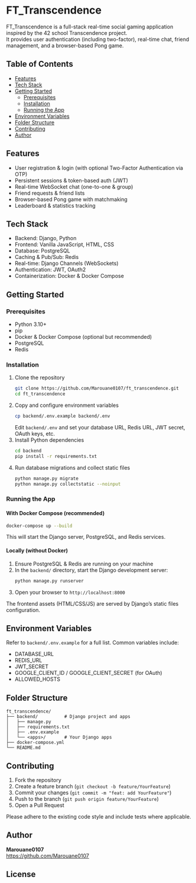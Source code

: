 # FT_Transcendence

FT_Transcendence is a full-stack real-time social gaming application inspired by the 42 school Transcendence project.  
It provides user authentication (including two-factor), real-time chat, friend management, and a browser-based Pong game.

## Table of Contents

- [Features](#features)  
- [Tech Stack](#tech-stack)  
- [Getting Started](#getting-started)  
  - [Prerequisites](#prerequisites)  
  - [Installation](#installation)  
  - [Running the App](#running-the-app)  
- [Environment Variables](#environment-variables)  
- [Folder Structure](#folder-structure)  
- [Contributing](#contributing)  
- [Author](#author)  

## Features

- User registration & login (with optional Two-Factor Authentication via OTP)  
- Persistent sessions & token-based auth (JWT)  
- Real-time WebSocket chat (one-to-one & group)  
- Friend requests & friend lists  
- Browser-based Pong game with matchmaking  
- Leaderboard & statistics tracking  

## Tech Stack

- Backend: Django, Python  
- Frontend: Vanilla JavaScript, HTML, CSS  
- Database: PostgreSQL  
- Caching & Pub/Sub: Redis  
- Real-time: Django Channels (WebSockets)  
- Authentication: JWT, OAuth2  
- Containerization: Docker & Docker Compose  

## Getting Started

### Prerequisites

- Python 3.10+  
- pip  
- Docker & Docker Compose (optional but recommended)  
- PostgreSQL  
- Redis  

### Installation

1. Clone the repository  
   ```bash
   git clone https://github.com/Marouane0107/ft_transcendence.git
   cd ft_transcendence
   ```  
2. Copy and configure environment variables  
   ```bash
   cp backend/.env.example backend/.env
   ```  
   Edit `backend/.env` and set your database URL, Redis URL, JWT secret, OAuth keys, etc.  
3. Install Python dependencies  
   ```bash
   cd backend
   pip install -r requirements.txt
   ```  
4. Run database migrations and collect static files  
   ```bash
   python manage.py migrate
   python manage.py collectstatic --noinput
   ```  

### Running the App

#### With Docker Compose (recommended)

```bash
docker-compose up --build
```

This will start the Django server, PostgreSQL, and Redis services.

#### Locally (without Docker)

1. Ensure PostgreSQL & Redis are running on your machine  
2. In the `backend/` directory, start the Django development server:  
   ```bash
   python manage.py runserver
   ```  
3. Open your browser to `http://localhost:8000`

The frontend assets (HTML/CSS/JS) are served by Django’s static files configuration.

## Environment Variables

Refer to `backend/.env.example` for a full list. Common variables include:

- DATABASE_URL  
- REDIS_URL  
- JWT_SECRET  
- GOOGLE_CLIENT_ID / GOOGLE_CLIENT_SECRET (for OAuth)  
- ALLOWED_HOSTS  

## Folder Structure

```
ft_transcendence/
├── backend/          # Django project and apps
│   ├── manage.py
│   ├── requirements.txt
│   ├── .env.example
│   └── <apps>/       # Your Django apps
├── docker-compose.yml
└── README.md
```

## Contributing

1. Fork the repository  
2. Create a feature branch (`git checkout -b feature/YourFeature`)  
3. Commit your changes (`git commit -m "feat: add YourFeature"`)  
4. Push to the branch (`git push origin feature/YourFeature`)  
5. Open a Pull Request  

Please adhere to the existing code style and include tests where applicable.

## Author

**Marouane0107**  
https://github.com/Marouane0107  

## License

